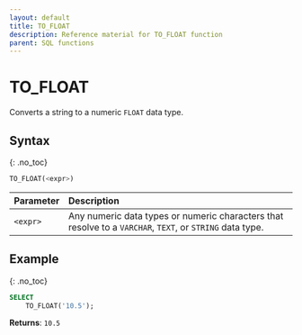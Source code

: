 ```yaml
---
layout: default
title: TO_FLOAT
description: Reference material for TO_FLOAT function
parent: SQL functions
---
```


# TO\_FLOAT

Converts a string to a numeric `FLOAT` data type.

## Syntax
{: .no_toc}

```sql
TO_FLOAT(<expr>)
```

| Parameter | Description                                                                                              |
| :--------- | :-------------------------------------------------------------------------------------------------------- |
| `<expr>`  | Any numeric data types or numeric characters that resolve to a `VARCHAR`, `TEXT`, or `STRING` data type. |

## Example
{: .no_toc}

```sql
SELECT
	TO_FLOAT('10.5');
```

**Returns**: `10.5`
